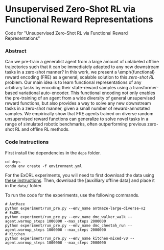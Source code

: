 # Unsupervised Zero-Shot RL via Functional Reward Representations
Code for "Unsupervised Zero-Shot RL via Functional Reward Representations"


### Abstract
Can we pre-train a generalist agent from a large amount of unlabeled offline trajectories such that it can be immediately adapted to any new downstream tasks in a zero-shot manner?
In this work, we present a \emph{functional} reward encoding (FRE) as a general, scalable solution to this *zero-shot RL* problem.
Our main idea is to learn functional representations of any arbitrary tasks by encoding their state-reward samples using a transformer-based variational auto-encoder.
This functional encoding not only enables the pre-training of an agent from a wide diversity of general unsupervised reward functions, but also provides a way to solve any new downstream tasks in a zero-shot manner, given a small number of reward-annotated samples.
We empirically show that FRE agents trained on diverse random unsupervised reward functions can generalize to solve novel tasks in a range of simulated robotic benchmarks, often outperforming previous zero-shot RL and offline RL methods.

### Code Instructions
First install the dependencies in the `deps` folder.
```
cd deps
conda env create -f environment.yml
```

For the ExORL experiments, you will need to first download the data using [these instructions](https://github.com/denisyarats/exorl).
Then, download the [auxilliary offline data] and place it in the `data/` folder. 

To run the code for the experiments, use the following commands.

```
# AntMaze
python experiment/run_pre.py --env_name antmaze-large-diverse-v2
# ExORL
python experiment/run_pre.py --env_name dmc_walker_walk --agent.warmup_steps 1000000 --max_steps 2000000
python experiment/run_pre.py --env_name dmc_cheetah_run --agent.warmup_steps 1000000 --max_steps 2000000
# Kitchen
python experiment/run_pre.py --env_name kitchen-mixed-v0 --agent.warmup_steps 1000000 --max_steps 2000000
```
